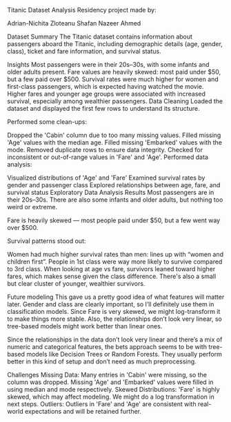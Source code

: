 Titanic Dataset Analysis
Residency project made by:

Adrian-Nichita Zloteanu
Shafan Nazeer Ahmed


Dataset Summary
The Titanic dataset contains information about passengers aboard the Titanic, including demographic details (age, gender, class), ticket and fare information, and survival status.

Insights
Most passengers were in their 20s–30s, with some infants and older adults present.
Fare values are heavily skewed: most paid under $50, but a few paid over $500.
Survival rates were much higher for women and first-class passengers, which is expected having watched the movie.
Higher fares and younger age groups were associated with increased survival, especially among wealthier passengers.
Data Cleaning
Loaded the dataset and displayed the first few rows to understand its structure.

Performed some clean-ups:

Dropped the 'Cabin' column due to too many missing values.
Filled missing 'Age' values with the median age.
Filled missing 'Embarked' values with the mode.
Removed duplicate rows to ensure data integrity.
Checked for inconsistent or out-of-range values in 'Fare' and 'Age'.
Performed data analysis:

Visualized distributions of 'Age' and 'Fare'
Examined survival rates by gender and passenger class
Explored relationships between age, fare, and survival status
Exploratory Data Analysis Results
Most passengers are in their 20s–30s. There are also some infants and older adults, but nothing too weird or extreme.

Fare is heavily skewed — most people paid under $50, but a few went way over $500.

Survival patterns stood out:

Women had much higher survival rates than men: lines up with “women and children first”.
People in 1st class were way more likely to survive compared to 3rd class.
When looking at age vs fare, survivors leaned toward higher fares, which makes sense given the class difference. There's also a small but clear cluster of younger, wealthier survivors.

Future modeling
This gave us a pretty good idea of what features will matter later. Gender and class are clearly important, so I’ll definitely use them in classification models. Since Fare is very skewed, we might log-transform it to make things more stable. Also, the relationships don’t look very linear, so tree-based models might work better than linear ones.

Since the relationships in the data don’t look very linear and there’s a mix of numeric and categorical features, the bets approach seems to be with tree-based models like Decision Trees or Random Forests. They usually perform better in this kind of setup and don’t need as much preprocessing.

Challenges
Missing Data: Many entries in 'Cabin' were missing, so the column was dropped. Missing 'Age' and 'Embarked' values were filled in using median and mode respectively.
Skewed Distributions: 'Fare' is highly skewed, which may affect modeling. We might do a log transformation in next steps.
Outliers: Outliers in 'Fare' and 'Age' are consistent with real-world expectations and will be retained further.

